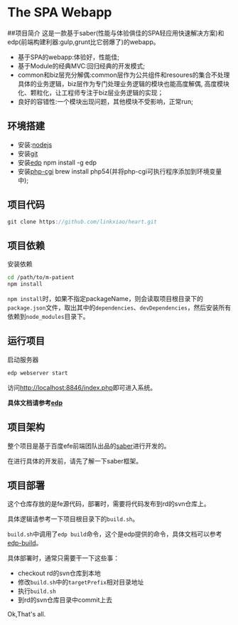 # The SPA Webapp

##项目简介
这是一款基于saber(性能与体验俱佳的SPA轻应用快速解决方案)和edp(前端构建利器:gulp,grunt比它弱爆了)的webapp。
- 基于SPA的webapp:体验好，性能佳;
- 基于Module的经典MVC:回归经典的开发模式;
- common和biz层充分解偶:common层作为公共组件和resoures的集合不处理具体的业务逻辑，biz层作为专门处理业务逻辑的模块也能高度解偶,
高度模块化、颗粒化，让工程师专注于biz层业务逻辑的实现；
- 良好的容错性:一个模块出现问题，其他模块不受影响，正常run;

## 环境搭建
- 安装:[nodejs](https://nodejs.org/en/)
- 安装[git](http://git-scm.com/)
- 安装[edp](https://github.com/ecomfe/edp) npm install -g edp
- 安装[php-cgi](http://stackoverflow.com/questions/27232483/how-to-install-php-cgi-as-a-plugin-in-mac-os-os-x-10-10) brew install php54(并将php-cgi可执行程序添加到环境变量中);

## 项目代码
```javascript
git clone https://github.com/linkxiao/heart.git
```

## 项目依赖
安装依赖

```bash
cd /path/to/m-patient
npm install
```

`npm install`时，如果不指定packageName，则会读取项目根目录下的`package.json`文件，取出其中的`dependencies`、`devDependencies`，然后安装所有依赖到`node_modules`目录下。

## 运行项目

启动服务器

```bash
edp webserver start
```

访问[http://localhost:8846/index.php](http://localhost:8846/index.php)即可进入系统。

**具体文档请参考[edp](https://github.com/ecomfe/edp)**

## 项目架构

整个项目是基于百度efe前端团队出品的[saber](https://github.com/ecomfe/saber)进行开发的。

在进行具体的开发前，请先了解一下saber框架。

## 项目部署

这个仓库存放的是fe源代码，部署时，需要将代码发布到rd的svn仓库上。

具体逻辑请参考一下项目根目录下的`build.sh`。

`build.sh`中调用了`edp build`命令，这个是edp提供的命令，具体文档可以参考[edp-build](https://github.com/ecomfe/edp-build)。

具体部署时，通常只需要干一下这些事：

- checkout rd的svn仓库到本地
- 修改`build.sh`中的`targetPrefix`相对目录地址
- 执行`build.sh`
- 到rd的svn仓库目录中commit上去

Ok,That's all.
